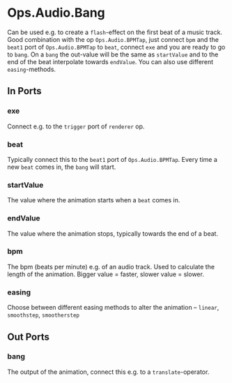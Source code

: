 # Ops.Audio.Bang

Can be used e.g. to create a `flash`-effect on the first beat of a music track. Good combination with the op `Ops.Audio.BPMTap`, just connect `bpm` and the `beat1` port of `Ops.Audio.BPMTap` to `beat`, connect `exe` and you are ready to go to `bang`. On a `bang` the out-value will be the same as `startValue` and to the end of the beat interpolate towards `endValue`. You can also use different `easing`-methods.

## In Ports

### exe

Connect e.g. to the `trigger` port of `renderer` op. 

### beat

Typically connect this to the `beat1` port of `Ops.Audio.BPMTap`. Every time a new `beat` comes in, the `bang` will start.

### startValue

The value where the animation starts when a `beat` comes in.

### endValue

The value where the animation stops, typically towards the end of a beat.

### bpm

The bpm (beats per minute) e.g. of an audio track. Used to calculate the length of the animation. Bigger value = faster, slower value = slower.

### easing

Choose between different easing methods to alter the animation – `linear`, `smoothstep`, `smootherstep`

## Out Ports

### bang

The output of the animation, connect this e.g. to a `translate`-operator.